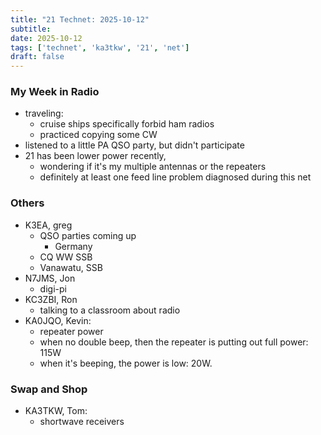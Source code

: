 ```yaml
---
title: "21 Technet: 2025-10-12"
subtitle:
date: 2025-10-12
tags: ['technet', 'ka3tkw', '21', 'net']
draft: false
---
```


### My Week in Radio
- traveling:
  - cruise ships specifically forbid ham radios
  - practiced copying some CW
- listened to a little PA QSO party, but didn't participate
- 21 has been lower power recently,
  - wondering if it's my multiple antennas
    or the repeaters
  - definitely at least one feed line problem diagnosed
    during this net

### Others
- K3EA, greg
  - QSO parties coming up
    - Germany
  - CQ WW SSB
  - Vanawatu, SSB
- N7JMS, Jon
  - digi-pi
- KC3ZBI, Ron
  - talking to a classroom about radio
- KA0JQO, Kevin:
  - repeater power
  - when no double beep,
    then the repeater is putting out full power: 115W
  - when it's beeping, the power is low: 20W.

### Swap and Shop
- KA3TKW, Tom:
  - shortwave receivers

<!--more-->
